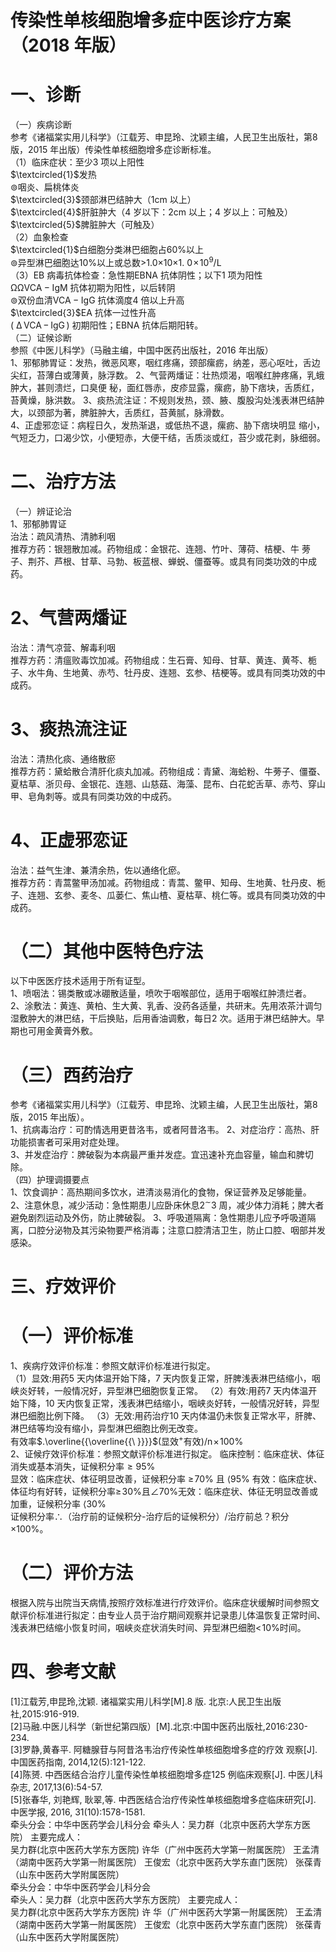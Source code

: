 # 传染性单核细胞增多症中医诊疗方案  （2018 年版）  
# 一、诊断  
（一）疾病诊断  
参考《诸福棠实用儿科学》（江载芳、申昆玲、沈颖主编，人民卫生出版社，第8 版，2015 年出版）传染性单核细胞增多症诊断标准。  
（1）临床症状：至少3 项以上阳性  
$\textcircled{1}$发热  
$\circledcirc$咽炎、扁桃体炎  
$\textcircled{3}$颈部淋巴结肿大（1cm 以上）  
$\textcircled{4}$肝脏肿大（4 岁以下：2cm 以上；4 岁以上：可触及）  
$\textcircled{5}$脾脏肿大（可触及）  
（2）血象检查  
$\textcircled{1}$白细胞分类淋巴细胞占$60\%$以上  
$\circledcirc$异型淋巴细胞达$10\%$以上或总数>1.0×10${\displaystyle\times1.~0\!\times\!10^{9}/\mathrm{L}}$  
（3）EB 病毒抗体检查：急性期EBNA 抗体阴性；以下1 项为阳性  
$\mathrm{\Omega\Omega\mathrm{V}C\mathrm{A}{-}I g\mathrm{M}}$ 抗体初期为阳性，以后转阴  
$\circledcirc$双份血清$\mathrm{VCA-IgG}$ 抗体滴度4 倍以上升高  
$\textcircled{3}$EA 抗体一过性升高  
$\mathrm{\ensuremath{\left(\!\!\!\mathrm{\Delta\!\!\mathrm{V}C A\!\!-\!\!I g G}\!\!\right)}}$ 初期阳性；EBNA 抗体后期阳转。  
（二）证候诊断  
参照《中医儿科学》（马融主编，中国中医药出版社，2016 年出版）  
1、邪郁肺胃证：发热，微恶风寒，咽红疼痛，颈部瘰疬，纳差，恶心呕吐，舌边尖红，苔薄白或薄黄，脉浮数。 2、气营两燔证：壮热烦渴，咽喉红肿疼痛，乳蛾肿大，甚则溃烂，口臭便 秘，面红唇赤，皮疹显露，瘰疬，胁下痞块，舌质红，苔黄燥，脉洪数。 3、痰热流注证：不规则发热，颈、腋、腹股沟处浅表淋巴结肿大，以颈部为著，脾脏肿大，舌质红，苔黄腻，脉滑数。  
4、正虚邪恋证：病程日久，发热渐退，或低热不退，瘰疬、胁下痞块明显 缩小，气短乏力，口渴少饮，小便短赤，大便干结，舌质淡或红，苔少或花剥，脉细弱。  
# 二、治疗方法  
（一）辨证论治  
1、邪郁肺胃证  
治法：疏风清热、清肺利咽  
推荐方药：银翘散加减。药物组成：金银花、连翘、竹叶、薄荷、桔梗、牛 蒡子、荆芥、芦根、甘草、马勃、板蓝根、蝉蜕、僵蚕等。或具有同类功效的中成药。  
# 2、气营两燔证  
治法：清气凉营、解毒利咽  
推荐方药：清瘟败毒饮加减。药物组成：生石膏、知母、甘草、黄连、黄芩、栀子、水牛角、生地黄、赤芍、牡丹皮、连翘、玄参、桔梗等。或具有同类功效的中成药。  
# 3、痰热流注证  
治法：清热化痰、通络散瘀  
推荐方药：黛蛤散合清肝化痰丸加减。药物组成：青黛、海蛤粉、牛蒡子、僵蚕、夏枯草、浙贝母、金银花、连翘、山慈菇、海藻、昆布、白花蛇舌草、赤芍、穿山甲、皂角刺等。或具有同类功效的中成药。  
# 4、正虚邪恋证  
治法：益气生津、兼清余热，佐以通络化瘀。  
推荐方药：青蒿鳖甲汤加减。药物组成：青蒿、鳖甲、知母、生地黄、牡丹皮、栀子、连翘、玄参、麦冬、瓜蒌仁、焦山楂、夏枯草、桃仁等。或具有同类功效的中成药。  
# （二）其他中医特色疗法  
以下中医医疗技术适用于所有证型。  
1、喷咽法：锡类散或冰硼散适量，喷吹于咽喉部位，适用于咽喉红肿溃烂者。  
2、涂敷法：黄连、黄柏、生大黄、乳香、没药各适量，共研末。先用浓茶汁调匀湿敷肿大的淋巴结，干后换贴，后用香油调敷，每日2 次。适用于淋巴结肿大。早期也可用金黄膏外敷。  
# （三）西药治疗  
参考《诸福棠实用儿科学》（江载芳、申昆玲、沈颖主编，人民卫生出版社，第8 版，2015 年出版）。  
1、抗病毒治疗：可酌情选用更昔洛韦，或者阿昔洛韦。 2、对症治疗：高热、肝功能损害者可采用对症处理。  
3、并发症治疗：脾破裂为本病最严重并发症。宜迅速补充血容量，输血和脾切除。  
（四）护理调摄要点  
1、饮食调护：高热期间多饮水，进清淡易消化的食物，保证营养及足够能量。 2、注意休息，减少活动：急性期患儿应卧床休息$2^{\sim}3$ 周，减少体力消耗；脾大者避免剧烈运动及外伤，防止脾破裂。 3、呼吸道隔离：急性期患儿应予呼吸道隔离，口腔分泌物及其污染物要严格消毒；注意口腔清洁卫生，防止口腔、咽部并发感染。  
# 三、疗效评价  
# （一）评价标准  
1、疾病疗效评价标准：参照文献评价标准进行拟定。  
（1）显效:用药5 天内体温开始下降，7 天内恢复正常，肝脾浅表淋巴结缩小，咽峡炎好转，一般情况好，异型淋巴细胞恢复正常。 （2）有效:用药7 天内体温开始下降，10 天内恢复正常，浅表淋巴结缩小，咽峡炎好转，一般情况好转，异型淋巴细胞比例下降。 （3）无效:用药治疗10 天内体温仍未恢复正常水平，肝脾、淋巴结等均没有缩小，异型淋巴细胞比例无改变。  
有效率$.\overline{{\overline{{\ }}}}$(显效$^+$有效)$/\mathrm{n}\!\times\!100\%$  
2、证候疗效评价标准：参照文献评价标准进行拟定。 临床控制：临床症状、体征消失或基本消失，证候积分率${\geqslant}95\%$  
显效：临床症状、体征明显改善，证候积分率 $\geqslant\!70\%$ 且 $\langle95\%$ 有效：临床症状、体征均有好转，证候积分率$\geqslant\!30\%$且$\angle70\%$无效：临床症状、体征无明显改善或加重，证候积分率 $\langle30\%$  
证候积分率$\therefore$（治疗前的证候积分-治疗后的证候积分）/治疗前总？积分$\times$$100\%$。  
# （二）评价方法  
根据入院与出院当天病情,按照疗效标准进行疗效评价。临床症状缓解时间参照文献评价标准进行拟定：由专业人员于治疗期间观察并记录患儿体温恢复正常时间、浅表淋巴结缩小恢复时间，咽峡炎症状消失时间、异型淋巴细胞$<\!10\%$时间。  
# 四、参考文献  
[1]江载芳,申昆玲,沈颖. 诸福棠实用儿科学[M].8 版. 北京:人民卫生出版社,2015:916-919.  
[2]马融.中医儿科学（新世纪第四版）[M].北京:中国中医药出版社,2016:230-234.  
[3]罗静,黄春平. 阿糖腺苷与阿昔洛韦治疗传染性单核细胞增多症的疗效 观察[J]. 中国医药指南, 2014,12(5):121-122.  
[4]陈赟. 中西医结合治疗儿童传染性单核细胞增多症125 例临床观察[J]. 中医儿科杂志, 2017,13(6):54-57.  
[5]张春华, 刘艳辉, 耿翠,等. 中西医结合治疗传染性单核细胞增多症临床研究[J]. 中医学报, 2016, 31(10):1578-1581.  
牵头分会：中华中医药学会儿科分会 牵头人：吴力群（北京中医药大学东方医院） 主要完成人：  
吴力群(北京中医药大学东方医院) 许华（广州中医药大学第一附属医院） 王孟清（湖南中医药大学第一附属医院） 王俊宏（北京中医药大学东直门医院） 张葆青（山东中医药大学附属医院）  
牵头分会：中华中医药学会儿科分会  
牵头人：吴力群（北京中医药大学东方医院） 主要完成人：  
吴力群(北京中医药大学东方医院) 许 华（广州中医药大学第一附属医院） 王孟清（湖南中医药大学第一附属医院） 王俊宏（北京中医药大学东直门医院） 张葆青（山东中医药大学附属医院）  